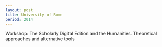 ```yaml
---
layout: post
title: University of Rome
period: 2014
---
```

Workshop: The Scholarly Digital Edition and the Humanities. Theoretical approaches and alternative tools

